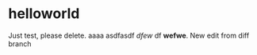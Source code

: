 # helloworld
Just test, please delete.
aaaa
asdfasdf *dfew* df **wefwe**. 
New edit from diff branch
